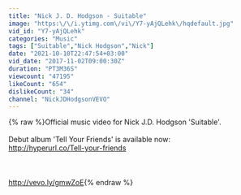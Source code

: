 ```yaml
---
title: "Nick J. D. Hodgson - Suitable"
image: "https:\/\/i.ytimg.com\/vi\/Y7-yAjQLehk\/hqdefault.jpg"
vid_id: "Y7-yAjQLehk"
categories: "Music"
tags: ["Suitable","Nick Hodgson","Nick"]
date: "2021-10-10T22:47:54+03:00"
vid_date: "2017-11-02T09:00:30Z"
duration: "PT3M36S"
viewcount: "47195"
likeCount: "654"
dislikeCount: "34"
channel: "NickJDHodgsonVEVO"
---
```

{% raw %}Official music video for Nick J.D. Hodgson 'Suitable'.<br /><br />Debut album 'Tell Your Friends' is available now: <br /><a rel="nofollow" target="blank" href="http://hyperurl.co/Tell-your-friends">http://hyperurl.co/Tell-your-friends</a><br /><br /><br /><br /><a rel="nofollow" target="blank" href="http://vevo.ly/gmwZoE">http://vevo.ly/gmwZoE</a>{% endraw %}
